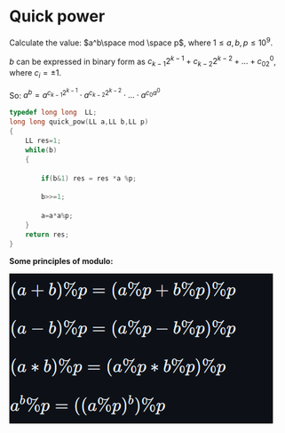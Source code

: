 # Quick power
Calculate the value: $a^b\space mod \space p$, where $1\le a,b,p \le  10^9$.

$b$ can be expressed in binary form as $c_{k-1}2^{k-1} + c_{k-2}2^{k-2} + \ldots + c_02^0$, where $c_i=±1$.

So: $a^b=a^{c_{k-1}2^{k-1}}\cdot a^{c_{k-2}2^{k-2}}\cdot...\cdot a^{c_0a^0}$

```c++
typedef long long  LL;
long long quick_pow(LL a,LL b,LL p)
{
    LL res=1;
    while(b)
    {
        
        if(b&1) res = res *a %p;
        
        b>>=1;
        
        a=a*a%p;
    }
    return res;
}
```

**Some principles of modulo:**

![alt text](../../assets/MarkdownImg/image.png)

